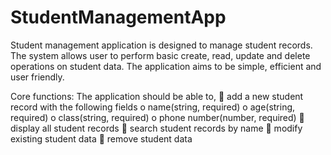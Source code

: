 # StudentManagementApp

Student management application is designed to manage student records. The
system allows user to perform basic create, read, update and delete operations on
student data. The application aims to be simple, efficient and user friendly.

Core functions:
The application should be able to,
 add a new student record with the following fields
o name(string, required)
o age(string, required)
o class(string, required)
o phone number(number, required)
 display all student records
 search student records by name
 modify existing student data
 remove student data

